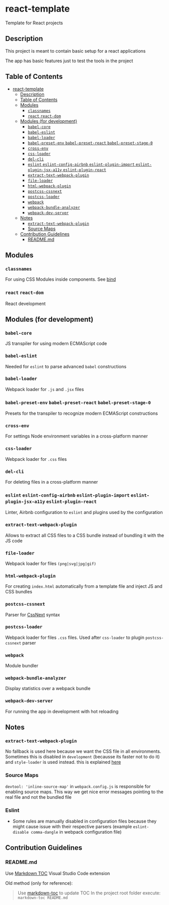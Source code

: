 # react-template
Template for React projects

## Description
This project is meant to contain basic setup for a react applications

The app has basic features just to test the tools in the project

## Table of Contents

<!-- TOC -->

- [react-template](#react-template)
  - [Description](#description)
  - [Table of Contents](#table-of-contents)
  - [Modules](#modules)
    - [`classnames`](#classnames)
    - [`react` `react-dom`](#react-react-dom)
  - [Modules (for development)](#modules-for-development)
    - [`babel-core`](#babel-core)
    - [`babel-eslint`](#babel-eslint)
    - [`babel-loader`](#babel-loader)
    - [`babel-preset-env` `babel-preset-react` `babel-preset-stage-0`](#babel-preset-env-babel-preset-react-babel-preset-stage-0)
    - [`cross-env`](#cross-env)
    - [`css-loader`](#css-loader)
    - [`del-cli`](#del-cli)
    - [`eslint` `eslint-config-airbnb` `eslint-plugin-import` `eslint-plugin-jsx-a11y` `eslint-plugin-react`](#eslint-eslint-config-airbnb-eslint-plugin-import-eslint-plugin-jsx-a11y-eslint-plugin-react)
    - [`extract-text-webpack-plugin`](#extract-text-webpack-plugin)
    - [`file-loader`](#file-loader)
    - [`html-webpack-plugin`](#html-webpack-plugin)
    - [`postcss-cssnext`](#postcss-cssnext)
    - [`postcss-loader`](#postcss-loader)
    - [`webpack`](#webpack)
    - [`webpack-bundle-analyzer`](#webpack-bundle-analyzer)
    - [`webpack-dev-server`](#webpack-dev-server)
  - [Notes](#notes)
    - [`extract-text-webpack-plugin`](#extract-text-webpack-plugin-1)
    - [Source Maps](#source-maps)
  - [Contribution Guidelines](#contribution-guidelines)
    - [README.md](#readmemd)

<!-- /TOC -->

## Modules

### `classnames`
For using CSS Modules inside components. See [bind](https://www.npmjs.com/package/classnames#alternate-bind-version-for-css-modules-)

### `react` `react-dom`
React development

## Modules (for development)

### `babel-core`
JS transpiler for using modern ECMAScript code

### `babel-eslint`
Needed for `eslint` to parse advanced `babel` constructions

### `babel-loader`
Webpack loader for `.js` and `.jsx` files

### `babel-preset-env` `babel-preset-react` `babel-preset-stage-0`
Presets for the transpiler to recognize modern ECMAScript constructions

### `cross-env`
For settings Node environment variables in a cross-platform manner

### `css-loader`
Webpack loader for `.css` files

### `del-cli`
For deleting files in a cross-platform manner

### `eslint` `eslint-config-airbnb` `eslint-plugin-import` `eslint-plugin-jsx-a11y` `eslint-plugin-react`
Linter, Airbnb configuration to `eslint` and plugins used by the configuration

### `extract-text-webpack-plugin`
Allows to extract all CSS files to a CSS bundle instead of bundling it with the JS code

### `file-loader`
Webpack loader for files `(png|svg|jpg|gif)`

### `html-webpack-plugin`
For creating `index.html` automatically from a template file and inject JS and CSS bundles

### `postcss-cssnext`
Parser for [CssNext](http://cssnext.io/features/) syntax

### `postcss-loader`
Webpack loader for files `.css` files. Used after `css-loader` to plugin `postcss-cssnext` parser

### `webpack`
Module bundler

### `webpack-bundle-analyzer`
Display statistics over a webpack bundle

### `webpack-dev-server`
For running the app in development with hot reloading

## Notes

### `extract-text-webpack-plugin`
No fallback is used here because we want the CSS file in all environments. Sometimes this is disabled in `development` (becausse its faster not to do it) and `style-loader` is used instead. this is explained [here](https://stackoverflow.com/questions/43403603/why-is-style-loader-used-as-a-fallback-with-webpacks-extractsass-plugin)

### Source Maps
`devtool: 'inline-source-map'` in `webpack.config.js` is responsible for enabling source maps. This way we get nice error messages pointing to the real file and not the bundled file

### Eslint
- Some rules are manually disabled in configuration files because they might cause issue with their respective parsers (example `eslint-disable comma-dangle` in webpack configuration file)

## Contribution Guidelines

### README.md
Use [Markdown TOC](https://marketplace.visualstudio.com/items?itemName=AlanWalk.markdown-toc) Visual Studio Code extension

Old method (only for reference):
> Use [markdown-toc](https://github.com/jonschlinkert/markdown-toc#cli) to update TOC
> In the project root folder execute: `markdown-toc README.md`
